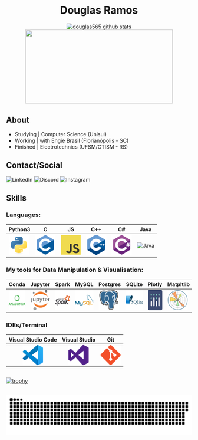 <h1 align="center">Douglas Ramos</h1>

<div align="center">  
    <img width="49%" height="195px" src="https://github-readme-stats.vercel.app/api?username=douglas565&show_icons=true&count_private=true&hide_border=true&title_color=e9c044&icon_color=e9c0444&text_color=e9c044&bg_color=0d1117" alt="douglas565 github stats" /> 
    <img width="400" height="200" src="https://github-readme-stats.vercel.app/api/top-langs/?username=douglas565&size_weight=0.0005&count_weight=0.3&layout=compact&theme=vision-friendly-dark">
</div>

## About
- Studying | Computer Science (Unisul)
- Working  | with Engie Brasil (Florianópolis - SC)
- Finished | Electrotechnics (UFSM/CTISM - RS)
  

## Contact/Social
</a>
        <a href="https://www.linkedin.com/in/douglas-ramos-charqueiro-075a87293?utm_source=share&utm_campaign=share_via&utm_content=profile&utm_medium=android_app"></a>
                <img alt="LinkedIn" src="https://img.shields.io/static/v1?style=flat&logo=linkedin&logoColor=white&color=%230A66C1&label=&message=Douglas%20Ramos"/>
        </a> </a> <a href="https://discordapp.com/users/426757262158200853/"></a>
                <img alt="Discord" src="https://img.shields.io/static/v1?style=flat&logo=discord&logoColor=white&color=%237289DA&label=&message=Grots"/>
        </a> </a> <a href="https://instagram.com/douglas_ramos565?igshid=MzMyNGUyNmU2YQ=="></a>
                <img alt="Instagram" src="https://img.shields.io/static/v1?style=flat&logo=instagram&logoColor=white&color=%23E4405F&label=&message=douglas_ramos565"/></a>


## Skills

### Languages:
| Python3 | C | JS | C++ | C# | Java |
|----------|----------|----------|-----|-----|----------|
|  <img src="https://github.com/devicons/devicon/blob/master/icons/python/python-original.svg" title="Python"  alt="Python" width="55" height="55"/> |  <img src="https://github.com/devicons/devicon/blob/master/icons/c/c-original.svg" title="C"  alt="C" width="55" height="55"/> |  <img src="https://github.com/devicons/devicon/blob/master/icons/javascript/javascript-original.svg" title="JavaScript" alt="JavaScript" width="55" height="55"/> |  <img src="https://github.com/devicons/devicon/blob/master/icons/cplusplus/cplusplus-original.svg" title="C++" alt="C++" width="55" height="55"/> |  <img src="https://github.com/devicons/devicon/blob/master/icons/csharp/csharp-original.svg" title="C#" alt="C#" width="55" height="55"/> | <img src="https://raw.githubusercontent.com/jmnote/z-icons/master/svg/java.svg" title="Java" alt="Java" width="55" height="55"/> |

### My tools for Data Manipulation & Visualisation:

| Conda | Jupyter | Spark | MySQL | Postgres | SQLite | Plotly | Matpltlib |
|----------|----------|----------|----------|----------|----------|----------|----------|
|<img src="https://github.com/devicons/devicon/blob/master/icons/anaconda/anaconda-original-wordmark.svg" title="Anaconda" alt="Conda" width="55" height="55"/>|<img src="https://github.com/devicons/devicon/blob/master/icons/jupyter/jupyter-original-wordmark.svg" title="Jupiter" alt="Jupiter" width="55" height="55"/>|<img src="https://github.com/devicons/devicon/blob/master/icons/apachespark/apachespark-original-wordmark.svg" title="Spark" alt="Spark" width="55" height="55"/>|<img src="https://github.com/devicons/devicon/blob/master/icons/mysql/mysql-original-wordmark.svg" title="MySQL" alt="MySQL" width="55" height="55"/>|<img src="https://github.com/devicons/devicon/blob/master/icons/postgresql/postgresql-original.svg" title="pg" alt="pg" width="55" height="55"/>|<img src="https://github.com/devicons/devicon/blob/master/icons/sqlite/sqlite-original-wordmark.svg" title="SQLite" alt="SQLite" width="55" height="55"/>|<img src="https://github.com/devicons/devicon/blob/master/icons/plotly/plotly-original.svg" title="plotly" alt="pltly" width="55" height="55"/> | <img src="https://github.com/devicons/devicon/blob/master/icons/matplotlib/matplotlib-original.svg" title="plotly" alt="pltly" width="55" height="55"/> |


### IDEs/Terminal

| Visual Studio Code | Visual Studio | Git |
|------|-------|-----|
| <img src="https://github.com/devicons/devicon/blob/master/icons/vscode/vscode-original.svg" title="Visual Studio Code" alt="Visual Studio Code" width="55" height="55" style="display:block; margin:auto;"/> | <img src="https://github.com/devicons/devicon/blob/master/icons/visualstudio/visualstudio-plain.svg" title="Visual Studio" alt="Visual Studio" width="55" height="55" style="display:block; margin:auto;"/> | <img src="https://github.com/devicons/devicon/blob/master/icons/git/git-original.svg" title="Git" alt="Git" width="55" height="55" style="display:block; margin:auto;"/> |


##

[![trophy](https://github-profile-trophy.vercel.app/?username=douglas565&title=Stars,Followers,Commits,Repositories,MultipleLang,PullRequest&theme=onedark)](https://github.com/ryo-ma/github-profile-trophy)

##

<p align="center">
 <img width="1000" src="github-snake.svg" alt="snake"/>
</p>

  
